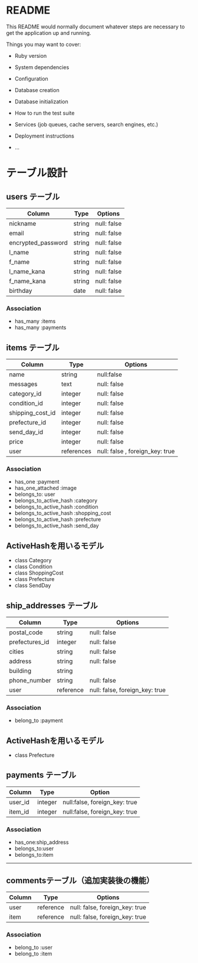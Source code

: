 # README

This README would normally document whatever steps are necessary to get the
application up and running.

Things you may want to cover:

* Ruby version

* System dependencies

* Configuration

* Database creation

* Database initialization

* How to run the test suite

* Services (job queues, cache servers, search engines, etc.)

* Deployment instructions

* ...
# テーブル設計

## users テーブル

| Column             | Type     | Options           |
| -------------------| -------- | ------------------|
| nickname           | string   | null: false       |
| email              | string   | null: false       |
| encrypted_password | string   | null: false       |
| l_name             | string   | null: false       |
| f_name             | string   | null: false       |
| l_name_kana        | string   | null: false       |
| f_name_kana        | string   | null: false       |
| birthday           | date     | null: false       |

### Association

- has_many :items
- has_many :payments

## items テーブル

| Column           | Type       | Options   
| ---------------- | ---------- | ---------------------------------
| name             | string     | null:false                      |
| messages         | text       | null: false                     |
| category_id      | integer    | null: false                     |
| condition_id     | integer    | null: false                     |  
| shipping_cost_id | integer    | null: false                     |
| prefecture_id   | integer    | null: false                     |  
| send_day_id     | integer    | null: false                     |
| price            | integer    | null: false                     | 
| user             | references | null: false , foreign_key: true |

### Association

- has_one  :payment
- has_one_attached :image
- belongs_to: user
- belongs_to_active_hash :category
- belongs_to_active_hash :condition
- belongs_to_active_hash :shopping_cost
- belongs_to_active_hash :prefecture
- belongs_to_active_hash :send_day

## ActiveHashを用いるモデル
- class Category
- class Condition
- class ShoppingCost
- class Prefecture
- class SendDay



## ship_addresses テーブル

| Column         | Type      | Options                        |
| -------------- | --------- | ------------------------------ |
| postal_code    | string    | null: false                    |
| prefectures_id | integer   | null: false                    |
| cities         | string    | null: false                    |
| address        | string    | null: false                    |
| building       | string    |                                |
| phone_number   | string    | null: false                    |
| user           | reference | null: false, foreign_key: true |

### Association

- belong_to :payment

## ActiveHashを用いるモデル
- class Prefecture


## payments テーブル

| Column   | Type     | Option                        |
| -------- | -------- |------------------------------ |
| user_id  | integer  | null:false, foreign_key: true |
| item_id  | integer  | null:false, foreign_key: true |

### Association
- has_one:ship_address
- belongs_to:user
- belongs_to:item



----------------------------------------------------------------
## commentsテーブル（追加実装後の機能）

| Column | Type       | Options                        | 
| ------ | ---------- | ------------------------------ |
| user   | reference  | null: false, foreign_key: true |
| item   | reference  | null: false, foreign_key: true |

### Association

- belong_to :user
- belong_to :item
